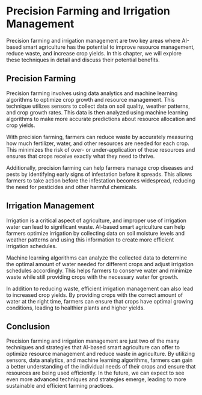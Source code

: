 Precision Farming and Irrigation Management
=================================================================================================

Precision farming and irrigation management are two key areas where AI-based smart agriculture has the potential to improve resource management, reduce waste, and increase crop yields. In this chapter, we will explore these techniques in detail and discuss their potential benefits.

Precision Farming
-----------------

Precision farming involves using data analytics and machine learning algorithms to optimize crop growth and resource management. This technique utilizes sensors to collect data on soil quality, weather patterns, and crop growth rates. This data is then analyzed using machine learning algorithms to make more accurate predictions about resource allocation and crop yields.

With precision farming, farmers can reduce waste by accurately measuring how much fertilizer, water, and other resources are needed for each crop. This minimizes the risk of over- or under-application of these resources and ensures that crops receive exactly what they need to thrive.

Additionally, precision farming can help farmers manage crop diseases and pests by identifying early signs of infestation before it spreads. This allows farmers to take action before the infestation becomes widespread, reducing the need for pesticides and other harmful chemicals.

Irrigation Management
---------------------

Irrigation is a critical aspect of agriculture, and improper use of irrigation water can lead to significant waste. AI-based smart agriculture can help farmers optimize irrigation by collecting data on soil moisture levels and weather patterns and using this information to create more efficient irrigation schedules.

Machine learning algorithms can analyze the collected data to determine the optimal amount of water needed for different crops and adjust irrigation schedules accordingly. This helps farmers to conserve water and minimize waste while still providing crops with the necessary water for growth.

In addition to reducing waste, efficient irrigation management can also lead to increased crop yields. By providing crops with the correct amount of water at the right time, farmers can ensure that crops have optimal growing conditions, leading to healthier plants and higher yields.

Conclusion
----------

Precision farming and irrigation management are just two of the many techniques and strategies that AI-based smart agriculture can offer to optimize resource management and reduce waste in agriculture. By utilizing sensors, data analytics, and machine learning algorithms, farmers can gain a better understanding of the individual needs of their crops and ensure that resources are being used efficiently. In the future, we can expect to see even more advanced techniques and strategies emerge, leading to more sustainable and efficient farming practices.

